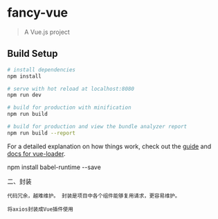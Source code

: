 # fancy-vue

> A Vue.js project

## Build Setup

``` bash
# install dependencies
npm install

# serve with hot reload at localhost:8080
npm run dev

# build for production with minification
npm run build

# build for production and view the bundle analyzer report
npm run build --report
```

For a detailed explanation on how things work, check out the [guide](http://vuejs-templates.github.io/webpack/) and [docs for vue-loader](http://vuejs.github.io/vue-loader).



npm install babel-runtime --save

二、封装

    代码冗余，越难维护。 封装是项目中各个组件能够复用请求，更容易维护。

    将axios封装成Vue插件使用
    

